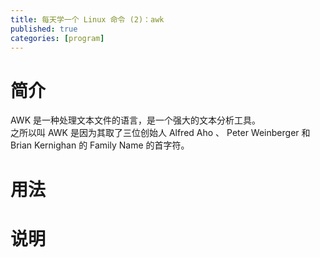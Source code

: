 ```yaml
---
title: 每天学一个 Linux 命令 (2)：awk
published: true
categories: [program]
---
```


# 简介
AWK 是一种处理文本文件的语言，是一个强大的文本分析工具。  
之所以叫 AWK 是因为其取了三位创始人 Alfred Aho 、 Peter Weinberger 和 Brian Kernighan 的 Family Name 的首字符。

# 用法


# 说明